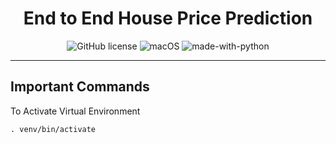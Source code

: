 <h1 align="center">End to End House Price Prediction</h1>
<div align="center">

![GitHub license](https://img.shields.io/github/license/Naereen/StrapDown.js.svg) ![macOS](https://svgshare.com/i/ZjP.svg) ![made-with-python](https://img.shields.io/badge/Made%20with-Python-1f425f.svg) 

</div>

<hr>

## Important Commands
To Activate Virtual Environment
```
. venv/bin/activate
```